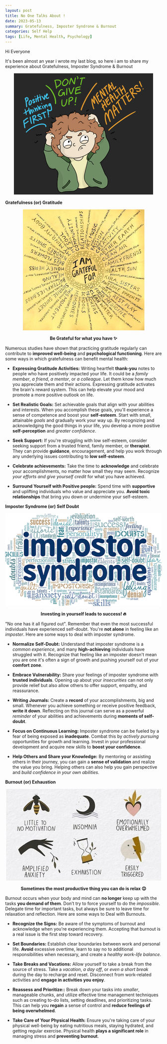 ```yaml
---
layout: post
title: No One Talks About !
date: 2023-05-13
summary: Gratefulness, Imposter Syndrone & Burnout
categories: Self Help
tags: [Life, Mental Health, Psychology]
---
```


Hi Everyone

It's been almost an year i wrote my last blog, so here i am to share my experience about Gratefulness, Imposter Syndrome & Burnout

<p align="center">
  <img src="/images/mental/mental-health-logo.png"> 
</p>

**Gratefulness (or) Gratitude**

<p align="center">
  <img src="/images/mental/gratitude.png">
</p>

<p align="center"><strong>Be Grateful for what you have ✨</strong></p>

Numerous studies have shown that practicing gratitude regularly can contribute to **improved well-being** and **psychological functioning**. Here are some ways in which gratefulness can benefit mental health:

* **Expressing Gratitude Activities:** Writing heartfelt **thank-you** notes to people who have positively impacted your life. It could be a _family member_, _a friend_, _a mentor_, or _a colleague_. Let them know how much you appreciate them and their actions. Expressing gratitude activates the brain's reward system. This can help elevate your mood and promote a more positive outlook on life.

* **Set Realistic Goals:** Set achievable goals that align with your abilities and interests. When you accomplish these goals, you'll experience a sense of competence and boost your **self-esteem**. Start with small, attainable _goals_ and gradually work your way up. By recognizing and acknowledging the good things in your life, you develop a more positive **self-perception** and _greater confidence_.

* **Seek Support:** If you're struggling with low self-esteem, consider seeking support from a trusted friend, family member, or **therapist**. They can provide **guidance**, encouragement, and help you work through any underlying issues contributing to **low self-esteem**.

* **Celebrate achievements:** Take the time to **acknowledge** and celebrate your accomplishments, no matter how small they may seem. Recognize _your efforts and give yourself credit_ for what you have achieved.

* **Surround Yourself with Positive people:** Spend time with **supportive** and uplifting individuals who value and appreciate you. **Avoid toxic relationships** that bring you down or undermine your self-esteem.

**Imposter Syndrome (or) Self Doubt**

<p align="center">
  <img src="/images/mental/imposter-syndrome.png">
</p>

<p align="center"><strong>Investing in yourself leads to success! 🔥</strong></p>

"No one has it all figured out". Remember that even the most successful individuals have experienced self-doubt. You're **not alone** in feeling like an _imposter_. Here are some ways to deal with imposter syndrome.

* **Normalize Self-Doubt:** Understand that imposter syndrome is a _common experience_, and many **high-achieving** individuals have struggled with it. Recognize that feeling like an imposter doesn't mean you are one it's often a sign of growth and pushing yourself out of your **comfort zone**.

* **Embrace Vulnerability:** Share your feelings of imposter syndrome with **trusted individuals**. Opening up about your _insecurities_ can not only provide relief but also allow others to offer support, empathy, and reassurance.

* **Writing Journals:** Create a **record** of your accomplishments, big and small. Whenever you achieve something or receive positive feedback, **write it down**. Reflecting on this journal can serve as a powerful _reminder_ of your abilities and achievements during **moments of self-doubt**.

* **Focus on Continuous Learning:** Imposter syndrome can be fueled by a fear of being exposed as **inadequate**. Combat this by _actively pursuing_ opportunities for growth and learning. Invest in your professional development and acquire new skills to **boost your confidence**.

* **Help Others and Share your Knowledge:** By mentoring or assisting others in their journey, you can gain a **sense of validation** and realize the value you bring. Helping others can also help you gain perspective and _build confidence in your own abilities_.

**Burnout (or) Exhaustion**

<p align="center">
  <img src="/images/mental/burnout.png">
</p>

<p align="center"><strong>Sometimes the most productive thing you can do is relax 😌</strong></p>

Burnout occurs when your body and mind can **no longer** keep up with the tasks **you demand of them**. Don’t try to force yourself to do the _impossible_. Delegate time for important tasks, but always be sure to leave time for relaxation and reflection. Here are some ways to Deal with Burnouts.

* **Recognize the Signs:** Be aware of the symptoms of burnout and acknowledge when you're experiencing them. Accepting that burnout is a real issue is the first step toward recovery.

* **Set Boundaries:** Establish clear boundaries between work and personal life. **Avoid** excessive overtime, learn to say no to additional responsibilities when necessary, and create a _healthy work-life balance_.

* **Take Breaks and Vacations:** Allow yourself to take a break from the source of stress. Take a _vacation_, _a day off_, or _even a short break_ during the day to recharge and reset. Disconnect from work-related activities and **engage in activities you enjoy**.

* **Reassess and Prioritize::** Break down your tasks into _smaller_, manageable chunks, and utilize effective time management techniques such as creating to-do lists, setting deadlines, and prioritizing tasks. This can help you **regain** a sense of control and **reduce feelings of being overwhelmed**.

* **Take Care of Your Physical Health:** Ensure you're taking care of your physical well-being by eating nutritious meals, staying hydrated, and getting regular exercise. Physical health **plays a significant role** in managing stress and **preventing burnout**.




